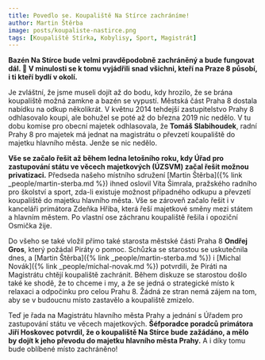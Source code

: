 ```yaml
---
title: Povedlo se. Koupaliště Na Stírce zachráníme!
author: Martin Štěrba
image: posts/koupaliste-nastirce.png
tags: [Koupaliště Stírka, Kobylisy, Sport, Magistrát]
---
```


**Bazén Na Stírce bude velmi pravděpodobně zachráněný a bude fungovat dál. 🤩 V minulosti se k tomu vyjádřili snad všichni, kteří na Praze 8 působí, i ti kteří bydlí v okolí.**

Je zvláštní, že jsme museli dojít až do bodu, kdy hrozilo, že se brána koupaliště možná zamkne a bazén se vypustí. Městská část Praha 8 dostala nabídku na odkup několikrát. V květnu 2014 tehdejší zastupitelstvo Prahy 8 odhlasovalo koupi, ale bohužel se poté až do března 2019 nic nedělo. V tu dobu komise pro obecní majetek odhlasovala, že **Tomáš Slabihoudek**, radní Prahy 8 pro majetek má jednat na magistrátu o převzetí koupaliště do majetku hlavního města. Jenže se nic nedělo.

**Vše se začalo řešit až během ledna letošního roku, kdy Úřad pro zastupování státu ve věcech majetkových (ÚZSVM) začal řešit možnou privatizaci.** Předseda našeho místního sdružení [Martin Štěrba]({% link _people/martin-sterba.md %}) ihned oslovil Víta Šimrala, pražského radního pro školství a sport, zda-li existuje možnost případného odkupu a převzetí koupaliště do majetku hlavního města. Vše se zároveň začalo řešit i v kanceláři primátora Zdeňka Hřiba, která řeší majetkové směny mezi státem a hlavním městem. Po vlastní ose záchranu koupaliště řešila i opoziční Osmička žije.

Do všeho se také vložil přímo také starosta městské části Praha 8 **Ondřej Gros**, který požádal Piráty o pomoc. Schůzka se starostou se uskutečnila dnes, a [Martin Štěrba]({% link _people/martin-sterba.md %}) i [Michal Novák]({% link _people/michal-novak.md %}) potvrdili, že Piráti na Magistrátu chtějí koupaliště zachránit. Během diskuze se starostou došlo také ke shodě, že to chceme i my, a že se jedná o strategické místo k relaxaci a odpočinku pro celou Prahu 8. Žádná ze stran nemá zájem na tom, aby se v budoucnu místo zastavělo a koupaliště zmizelo.

Teď je řada na Magistrátu hlavního města Prahy a jednání s Úřadem pro zastupování státu ve věcech majetkových. **Šéfporadce poradců primátora Jiří Hoskovec potvrdil, že o koupaliště Na Stírce bude zažádáno, a mělo by dojít k jeho převodu do majetku hlavního města Prahy.** A i díky tomu bude oblíbené místo zachráněno!
